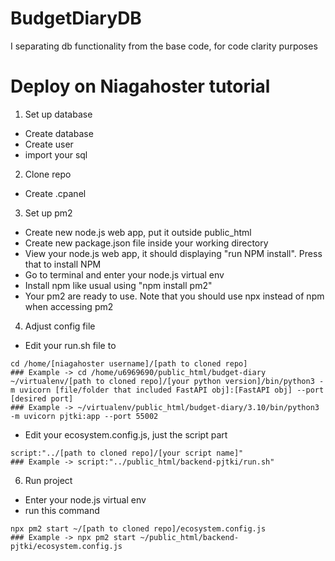 # BudgetDiaryDB
I separating db functionality from the base code, for code clarity purposes

# Deploy on Niagahoster tutorial
1. Set up database
- Create database
- Create user
- import your sql

2. Clone repo
- Create .cpanel

3. Set up pm2
- Create new node.js web app, put it outside public_html
- Create new package.json file inside your working directory
- View your node.js web app, it should displaying "run NPM install". Press that to install NPM
- Go to terminal and enter your node.js virtual env
- Install npm like usual using "npm install pm2"
- Your pm2 are ready to use. Note that you should use npx instead of npm when accessing pm2

4. Adjust config file
- Edit your run.sh file to 
```
cd /home/[niagahoster username]/[path to cloned repo] 
### Example -> cd /home/u6969690/public_html/budget-diary
~/virtualenv/[path to cloned repo]/[your python version]/bin/python3 -m uvicorn [file/folder that included FastAPI obj]:[FastAPI obj] --port [desired port]
### Example -> ~/virtualenv/public_html/budget-diary/3.10/bin/python3 -m uvicorn pjtki:app --port 55002
```
- Edit your ecosystem.config.js, just the script part
```
script:"../[path to cloned repo]/[your script name]"
### Example -> script:"../public_html/backend-pjtki/run.sh"
```

6. Run project
- Enter your node.js virtual env
- run this command
```
npx pm2 start ~/[path to cloned repo]/ecosystem.config.js
### Example -> npx pm2 start ~/public_html/backend-pjtki/ecosystem.config.js
```
